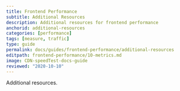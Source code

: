 ```yaml
---
title: Frontend Performance 
subtitle: Additional Resources
description: Additional resources for frontend performance
anchorid: additional-resources
categories: [performance]
tags: [measure, traffic]
type: guide
permalink: docs/guides/frontend-performance/additional-resources
editpath: frontend-performance/10-metrics.md
image: CDN-speedTest-docs-guide
reviewed: "2020-10-10"
---
```


Additional resources.
